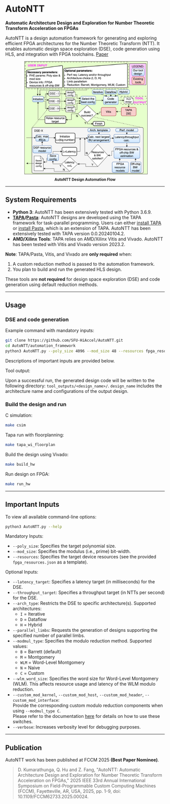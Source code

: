 # AutoNTT

**Automatic Architecture Design and Exploration for Number Theoretic Transform Acceleration on FPGAs**

AutoNTT is a design automation framework for generating and exploring efficient FPGA architectures for the Number Theoretic Transform (NTT). It enables automatic design space exploration (DSE), code generation using HLS, and integration with FPGA toolchains. [Paper](https://ieeexplore.ieee.org/document/11008967)

<div align="center">
  <img src="images/DSE_flowchart.png" alt="Diagram" width="400"/><br>
  <sub><b>AutoNTT Design Automation Flow</b></sub>
</div>

---

## System Requirements

- **Python 3**: AutoNTT has been extensively tested with Python 3.6.9.
- **[TAPA](https://github.com/UCLA-VAST/tapa)/[Pasta](https://github.com/SFU-HiAccel/pasta)**: AutoNTT designs are developed using the TAPA framework for task-parallel programming. Users can either [install TAPA](https://tapa.readthedocs.io/en/main/user/installation.html) or [install Pasta](https://github.com/SFU-HiAccel/pasta#installation), which is an extension of TAPA. AutoNTT has been extensively tested with TAPA version 0.0.20240104.2.
- **AMD/Xilinx Tools**: TAPA relies on AMD/Xilinx Vitis and Vivado. AutoNTT has been tested with Vitis and Vivado version 2023.2.

**Note**: TAPA/Pasta, Vitis, and Vivado are **only required** when:
1. A custom reduction method is passed to the automation framework.
2. You plan to build and run the generated HLS design.

These tools are **not required** for design space exploration (DSE) and code generation using default reduction methods.

---

## Usage

### DSE and code generation

Example command with mandatory inputs:

```bash
git clone https://github.com/SFU-HiAccel/AutoNTT.git
cd AutoNTT/automation_framework
python3 AutoNTT.py --poly_size 4096 --mod_size 48 --resources fpga_resources.json
```
Descriptions of important inputs are provided below.

Tool output:

Upon a successful run, the generated design code will be written to the following directory: `tool_outputs/<design_name>/`. `design_name` includes the architecture name and configurations of the output design.

### Build the design and run

C simulation:

```bash
make csim
```
Tapa run with floorplanning:

```bash
make tapa_wi_floorplan
```

Build the design using Vivado:

```bash
make build_hw
```

Run design on FPGA:

```bash
make run_hw
```

---

## Important Inputs

To view all available command-line options:

```bash
python3 AutoNTT.py --help
```

Mandatory Inputs:

- `--poly_size`: Specifies the target polynomial size.  
- `--mod_size`: Specifies the modulus (i.e., prime) bit-width.  
- `--resources`: Specifies the target device resources (see the provided `fpga_resources.json` as a template).  

Optional Inputs:

- `--latency_target`: Specifies a latency target (in milliseconds) for the DSE.
- `--throughput_target`: Specifies a throughput target (in NTTs per second) for the DSE.
- `--arch_type`: Restricts the DSE to specific architecture(s). Supported architectures:
  - `I` = Iterative
  - `D` = Dataflow
  - `H` = Hybrid
- `--parallel_limbs`: Requests the generation of designs supporting the specified number of parallel limbs.  
- `--modmul_type`: Specifies the modulo reduction method. Supported values:
  - `B` = Barrett (default)  
  - `M` = Montgomery  
  - `WLM` = Word-Level Montgomery  
  - `N` = Naive  
  - `C` = Custom  
- `--wlm_word_size`: Specifies the word size for Word-Level Montgomery (WLM). This affects resource usage and latency of the WLM modulo reduction.  
- `--custom_mod_kernel`, `--custom_mod_host`, `--custom_mod_header`, `--custom_mod_interface`:  
  Provide the corresponding custom modulo reduction components when using `--modmul_type C`.  
  Please refer to the documentation [here](https://github.com/SFU-HiAccel/AutoNTT/tree/main/examples/modmul_types/custom_reductions) for details on how to use these switches.  
- `--verbose`: Increases verbosity level for debugging purposes.

---

## Publication

AutoNTT work has been published at FCCM 2025 **(Best Paper Nominee)**.
>D. Kumarathunga, Q. Hu and Z. Fang, "AutoNTT: Automatic Architecture Design and Exploration for Number Theoretic Transform Acceleration on FPGAs," 2025 IEEE 33rd Annual International Symposium on Field-Programmable Custom Computing Machines (FCCM), Fayetteville, AR, USA, 2025, pp. 1-9, doi: 10.1109/FCCM62733.2025.00024.
